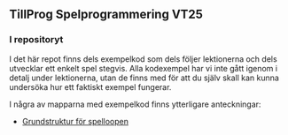 ## TillProg Spelprogrammering VT25

### I repositoryt

I det här repot finns dels exempelkod som dels följer lektionerna och dels utvecklar ett enkelt spel stegvis. Alla kodexempel har vi inte gått igenom i detalj under lektionerna, utan de finns med för att du själv skall kan kunna undersöka hur ett faktiskt exempel fungerar.

I några av mapparna med exempelkod finns ytterligare anteckningar:

* [Grundstruktur för spelloopen](exempelkod/01-grundstruktur-med-klasser/README.md)
